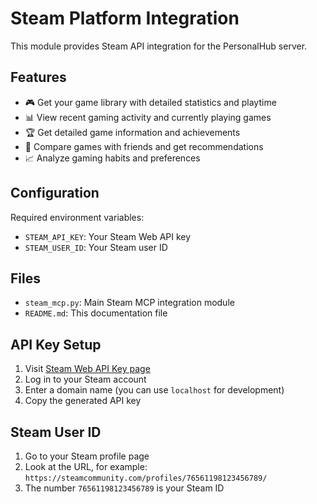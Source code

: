 # Steam Platform Integration

This module provides Steam API integration for the PersonalHub server.

## Features

- 🎮 Get your game library with detailed statistics and playtime
- 📊 View recent gaming activity and currently playing games
- 🏆 Get detailed game information and achievements
- 👥 Compare games with friends and get recommendations
- 📈 Analyze gaming habits and preferences

## Configuration

Required environment variables:
- `STEAM_API_KEY`: Your Steam Web API key
- `STEAM_USER_ID`: Your Steam user ID

## Files

- `steam_mcp.py`: Main Steam MCP integration module
- `README.md`: This documentation file

## API Key Setup

1. Visit [Steam Web API Key page](https://steamcommunity.com/dev/apikey)
2. Log in to your Steam account
3. Enter a domain name (you can use `localhost` for development)
4. Copy the generated API key

## Steam User ID

1. Go to your Steam profile page
2. Look at the URL, for example: `https://steamcommunity.com/profiles/76561198123456789/`
3. The number `76561198123456789` is your Steam ID
